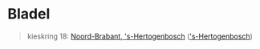 # Bladel 
> kieskring 18:  [Noord-Brabant, 's-Hertogenbosch](../) (['s-Hertogenbosch](../'s-Hertogenbosch))